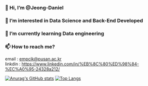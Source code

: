 ### 👋 Hi, I’m @Jeong-Daniel
### 👀 I’m interested in Data Science and Back-End Developed
### 🌱 I’m currently learning Data engineering

### 📫 How to reach me?
email : empcik@pusan.ac.kr  
linkdin : https://www.linkedin.com/in/%EB%8C%80%ED%98%84-%EC%A0%95-24328a212/  

[![Anurag's GitHub stats](https://github-readme-stats.vercel.app/api?username=Jeong-Daniel)](https://github.com/Jeong-Daniel/github-readme-stats)
[![Top Langs](https://github-readme-stats.vercel.app/api/top-langs/?username=Jeong-Daniel&layout=compact)](https://github.com/Jeong-Daniel/github-readme-stats)
